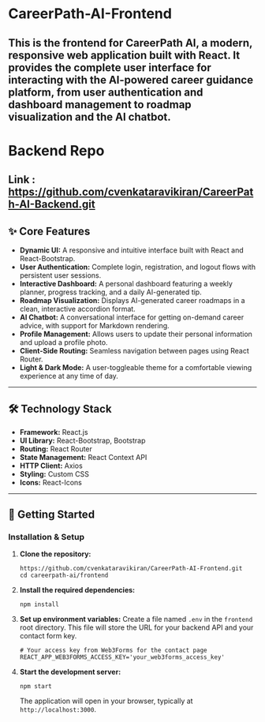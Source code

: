 # CareerPath-AI-Frontend

This is the frontend for CareerPath AI, a modern, responsive web application built with React. It provides the complete user interface for interacting with the AI-powered career guidance platform, from user authentication and dashboard management to roadmap  visualization and the AI chatbot.
----
# Backend Repo 
Link : https://github.com/cvenkataravikiran/CareerPath-AI-Backend.git
-----
## ✨ Core Features

- **Dynamic UI:** A responsive and intuitive interface built with React and React-Bootstrap.
- **User Authentication:** Complete login, registration, and logout flows with persistent user sessions.
- **Interactive Dashboard:** A personal dashboard featuring a weekly planner, progress tracking, and a daily AI-generated tip.
- **Roadmap Visualization:** Displays AI-generated career roadmaps in a clean, interactive accordion format.
- **AI Chatbot:** A conversational interface for getting on-demand career advice, with support for Markdown rendering.
- **Profile Management:** Allows users to update their personal information and upload a profile photo.
- **Client-Side Routing:** Seamless navigation between pages using React Router.
- **Light & Dark Mode:** A user-toggleable theme for a comfortable viewing experience at any time of day.

---

## 🛠️ Technology Stack

- **Framework:** React.js
- **UI Library:** React-Bootstrap, Bootstrap
- **Routing:** React Router
- **State Management:** React Context API
- **HTTP Client:** Axios
- **Styling:** Custom CSS 
- **Icons:** React-Icons
----

## 🚀 Getting Started

### Installation & Setup

1. **Clone the repository:**
    ```
    https://github.com/cvenkataravikiran/CareerPath-AI-Frontend.git
    cd careerpath-ai/frontend
    ```

2.  **Install the required dependencies:**
    ```
    npm install
    ```

3.  **Set up environment variables:**
    Create a file named `.env` in the `frontend` root directory. This file will store the URL for your backend API and your contact form key.

    ```.env
    # Your access key from Web3Forms for the contact page
    REACT_APP_WEB3FORMS_ACCESS_KEY='your_web3forms_access_key'
    ```

4.  **Start the development server:**
    ```
    npm start
    ```
    
    The application will open in your browser, typically at `http://localhost:3000`.

  
